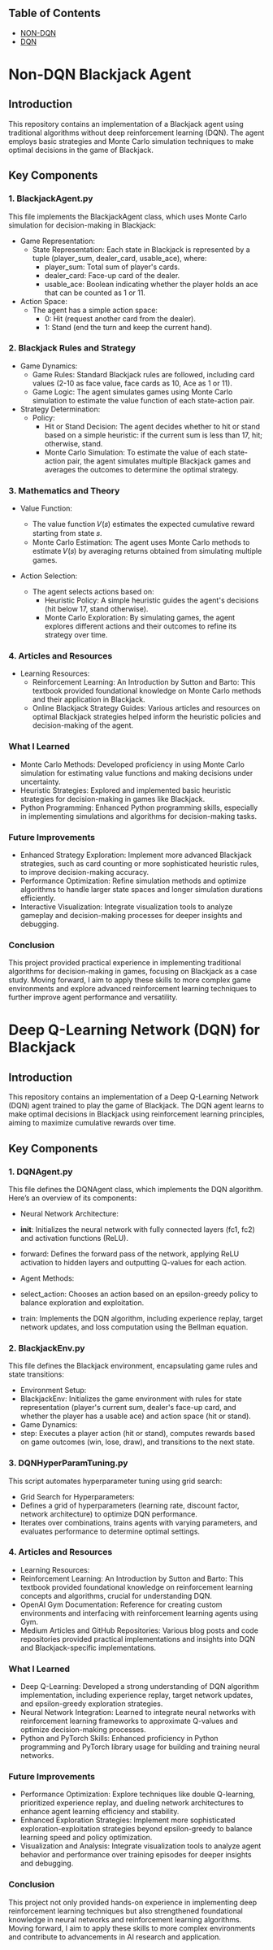 ## Table of Contents
- [NON-DQN](#Non-DQN_Blackjack_Agent)
- [DQN](#Deep_Q-Learning_Network_(DQN)_for_Blackjack)

# Non-DQN Blackjack Agent
## Introduction
This repository contains an implementation of a Blackjack agent using traditional algorithms without deep reinforcement learning (DQN). The agent employs basic strategies and Monte Carlo simulation techniques to make optimal decisions in the game of Blackjack.

## Key Components
### 1. BlackjackAgent.py
This file implements the BlackjackAgent class, which uses Monte Carlo simulation for decision-making in Blackjack:

* Game Representation:
  * State Representation: Each state in Blackjack is represented by a tuple (player_sum, dealer_card, usable_ace), where:
    * player_sum: Total sum of player's cards.
    * dealer_card: Face-up card of the dealer.
    * usable_ace: Boolean indicating whether the player holds an ace that can be counted as 1 or 11.
* Action Space:
  * The agent has a simple action space:
    * 0: Hit (request another card from the dealer).
    * 1: Stand (end the turn and keep the current hand).
### 2. Blackjack Rules and Strategy
* Game Dynamics:
  * Game Rules: Standard Blackjack rules are followed, including card values (2-10 as face value, face cards as 10, Ace as 1 or 11).
  * Game Logic: The agent simulates games using Monte Carlo simulation to estimate the value function of each state-action pair.
* Strategy Determination:
  * Policy:
    * Hit or Stand Decision: The agent decides whether to hit or stand based on a simple heuristic: if the current sum is less than 17, hit; otherwise, stand.
    * Monte Carlo Simulation: To estimate the value of each state-action pair, the agent simulates multiple Blackjack games and averages the outcomes to determine the optimal strategy.
### 3. Mathematics and Theory
* Value Function:
  * The value function 𝑉(𝑠) estimates the expected cumulative reward starting from state 𝑠.
  * Monte Carlo Estimation: The agent uses Monte Carlo methods to estimate 𝑉(𝑠) by averaging returns obtained from simulating multiple games.

* Action Selection:
  * The agent selects actions based on:
    * Heuristic Policy: A simple heuristic guides the agent's decisions (hit below 17, stand otherwise).
    * Monte Carlo Exploration: By simulating games, the agent explores different actions and their outcomes to refine its strategy over time.
### 4. Articles and Resources
* Learning Resources:
    * Reinforcement Learning: An Introduction by Sutton and Barto: This textbook provided foundational knowledge on Monte Carlo methods and their application in Blackjack.
    * Online Blackjack Strategy Guides: Various articles and resources on optimal Blackjack strategies helped inform the heuristic policies and decision-making of the agent.
### What I Learned
* Monte Carlo Methods: Developed proficiency in using Monte Carlo simulation for estimating value functions and making decisions under uncertainty.
* Heuristic Strategies: Explored and implemented basic heuristic strategies for decision-making in games like Blackjack.
* Python Programming: Enhanced Python programming skills, especially in implementing simulations and algorithms for decision-making tasks.
### Future Improvements
* Enhanced Strategy Exploration: Implement more advanced Blackjack strategies, such as card counting or more sophisticated heuristic rules, to improve decision-making accuracy.
* Performance Optimization: Refine simulation methods and optimize algorithms to handle larger state spaces and longer simulation durations efficiently.
* Interactive Visualization: Integrate visualization tools to analyze gameplay and decision-making processes for deeper insights and debugging.
### Conclusion
This project provided practical experience in implementing traditional algorithms for decision-making in games, focusing on Blackjack as a case study. Moving forward, I aim to apply these skills to more complex game environments and explore advanced reinforcement learning techniques to further improve agent performance and versatility.




# Deep Q-Learning Network (DQN) for Blackjack

## Introduction
This repository contains an implementation of a Deep Q-Learning Network (DQN) agent trained to play the game of Blackjack. The DQN agent learns to make optimal decisions in Blackjack using reinforcement learning principles, aiming to maximize cumulative rewards over time.

## Key Components
### 1. DQNAgent.py
This file defines the DQNAgent class, which implements the DQN algorithm. Here’s an overview of its components:

* Neural Network Architecture:
 * __init__: Initializes the neural network with fully connected layers (fc1, fc2) and activation functions (ReLU).
 * forward: Defines the forward pass of the network, applying ReLU activation to hidden layers and outputting Q-values for each action.

* Agent Methods:
 * select_action: Chooses an action based on an epsilon-greedy policy to balance exploration and exploitation.
 * train: Implements the DQN algorithm, including experience replay, target network updates, and loss computation using the Bellman equation.
### 2. BlackjackEnv.py
This file defines the Blackjack environment, encapsulating game rules and state transitions:

* Environment Setup:
 * BlackjackEnv: Initializes the game environment with rules for state representation (player's current sum, dealer's face-up card, and whether the player has a usable ace) and action space (hit or stand).
* Game Dynamics:
 * step: Executes a player action (hit or stand), computes rewards based on game outcomes (win, lose, draw), and transitions to the next state.
### 3. DQNHyperParamTuning.py
This script automates hyperparameter tuning using grid search:

* Grid Search for Hyperparameters:
 * Defines a grid of hyperparameters (learning rate, discount factor, network architecture) to optimize DQN performance.
 * Iterates over combinations, trains agents with varying parameters, and evaluates performance to determine optimal settings.
### 4. Articles and Resources
* Learning Resources:
 * Reinforcement Learning: An Introduction by Sutton and Barto: This textbook provided foundational knowledge on reinforcement learning concepts and algorithms, crucial for understanding DQN.
 * OpenAI Gym Documentation: Reference for creating custom environments and interfacing with reinforcement learning agents using Gym.
 * Medium Articles and GitHub Repositories: Various blog posts and code repositories provided practical implementations and insights into DQN and Blackjack-specific implementations.
### What I Learned
* Deep Q-Learning: Developed a strong understanding of DQN algorithm implementation, including experience replay, target network updates, and epsilon-greedy exploration strategies.
* Neural Network Integration: Learned to integrate neural networks with reinforcement learning frameworks to approximate Q-values and optimize decision-making processes.
* Python and PyTorch Skills: Enhanced proficiency in Python programming and PyTorch library usage for building and training neural networks.
### Future Improvements
* Performance Optimization: Explore techniques like double Q-learning, prioritized experience replay, and dueling network architectures to enhance agent learning efficiency and stability.
* Enhanced Exploration Strategies: Implement more sophisticated exploration-exploitation strategies beyond epsilon-greedy to balance learning speed and policy optimization.
* Visualization and Analysis: Integrate visualization tools to analyze agent behavior and performance over training episodes for deeper insights and debugging.
### Conclusion
This project not only provided hands-on experience in implementing deep reinforcement learning techniques but also strengthened foundational knowledge in neural networks and reinforcement learning algorithms. Moving forward, I aim to apply these skills to more complex environments and contribute to advancements in AI research and application.
